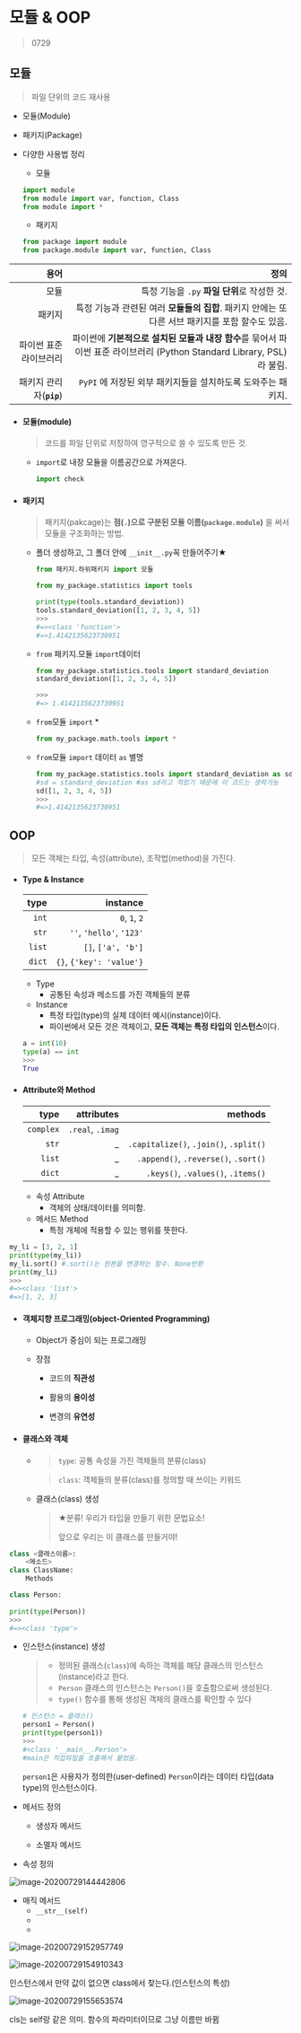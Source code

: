 #  모듈 & OOP

> 0729

 

## 모듈

> 파일 단위의 코드 재사용

- 모듈(Module)

- 패키지(Package)

- 다양한 사용법 정리

  * 모듈

  ```python
  import module
  from module import var, function, Class
  from module import *
  ```

  * 패키지

  ```python
  from package import module
  from package.module import var, function, Class
  ```

|                     용어 |                                                         정의 |
| -----------------------: | -----------------------------------------------------------: |
|                     모듈 |                 특정 기능을 `.py` **파일 단위**로 작성한 것. |
|                   패키지 | 특정 기능과 관련된 여러 **모듈들의 집합**. 패키지 안에는 또다른 서브 패키지를 포함 할수도 있음. |
|   파이썬 표준 라이브러리 | 파이썬에 **기본적으로 설치된 모듈과 내장 함수**를 묶어서 파이썬 표준 라이브러리 (Python Standard Library, PSL) 라 불림. |
| 패키지 관리자(**`pip`**) | `PyPI` 에 저장된 외부 패키지들을 설치하도록 도와주는 패키지. |

* #### 모듈(module)

  > 코드를 파일 단위로 저장하여 영구적으로 쓸 수 있도록 만든 것.

  * `import`로 내장 모듈을 이름공간으로 가져온다.

    ```python
    import check
    ```

* #### 패키지

  > 패키지(pakcage)는 **점(`.`)으로 구분된 모듈 이름(`package.module`)** 을 써서 모듈을 구조화하는 방법.

  * 폴더 생성하고, 그 폴더 안에 `__init__.py`꼭 만들어주기★

    ```python
    from 패키지.하위패키지 import 모듈
    ```

    ```python
    from my_package.statistics import tools
    
    print(type(tools.standard_deviation))
    tools.standard_deviation([1, 2, 3, 4, 5])
    >>>
    #=><class 'function'>
    #=>1.4142135623730951
    ```

  * `from` 패키지.모듈 `import`데이터

    ```python
    from my_package.statistics.tools import standard_deviation
    standard_deviation([1, 2, 3, 4, 5])
    
    >>>
    #=> 1.4142135623730951
    ```

  * `from`모듈 `import` *

     ```python
    from my_package.math.tools import *
     ```

  * `from`모듈 `import` 데이터 `as` 별명

    ```python
    from my_package.statistics.tools import standard_deviation as sd
    #sd = standard_deviation #as sd라고 적었기 때문에 이 코드는 생략가능
    sd([1, 2, 3, 4, 5])
    >>>
    #=>1.4142135623730951
    ```

    



## OOP

> 모든 객체는 타입, 속성(attribute), 조작법(method)을 가진다.



* #### Type & Instance

  |   type |                 instance |
  | -----: | -----------------------: |
  |  `int` |            `0`, `1`, `2` |
  |  `str` | `''`, `'hello'`, `'123'` |
  | `list` |       `[]`, `['a', 'b']` |
  | `dict` | `{}`, `{'key': 'value'}` |

  * Type
    * 공통된 속성과 메소드를 가진 객체들의 분류
  * Instance
    * 특정 타입(type)의 실제 데이터 예시(instance)이다.
    * 파이썬에서 모든 것은 객체이고, **모든 객체는 특정 타입의 인스턴스**이다.

  ```python
  a = int(10)
  type(a) == int
  >>>
  True
  ```

  

* #### Attribute와 Method

  |      type |       attributes |                                methods |
  | --------: | ---------------: | -------------------------------------: |
  | `complex` | `.real`, `.imag` |                                        |
  |     `str` |                _ | `.capitalize()`, `.join()`, `.split()` |
  |    `list` |                _ |   `.append()`, `.reverse()`, `.sort()` |
  |    `dict` |                _ |     `.keys()`, `.values()`, `.items()` |

  * 속성 Attribute
    * 객체의 상태/데이터를 의미함.
  * 메서드 Method
    * 특정 개체에 적용할 수 있는 행위를 뜻한다.

```python
my_li = [3, 2, 1]
print(type(my_li))
my_li.sort() #.sort()는 원본을 변경하는 함수. None반환
print(my_li)
>>>
#=><class 'list'>
#=>[1, 2, 3]
```



* #### 객체지향 프로그래밍(object-Oriented Programming)

  * Object가 중심이 되는 프로그래밍

  * 장점

    * 코드의 **직관성**

    * 활용의 **용이성**

    * 변경의 **유연성**

      

* #### 클래스와 객체

  * > `type`: 공통 속성을 가진 객체들의 분류(class)

    > `class`: 객체들의 분류(class)를 정의할 때 쓰이는 키워드

  * 클래스(class) 생성

    > ★분류! 우리가 타입을 만들기 위한 문법요소! 
    >
    > 앞으로 우리는 이 클래스를 만들거야!

```python
class <클래스이름>:
	<메소드>
class ClassName:
    Methods
```

```python
class Person:
    
print(type(Person))
>>>
#=><class 'type'>
```



* 인스턴스(instance) 생성

  > - 정의된 클래스(`class`)에 속하는 객체를 해당 클래스의 인스턴스(instance)라고 한다.
  > - `Person` 클래스의 인스턴스는 `Person()`을 호출함으로써 생성된다.
  > - `type()` 함수를 통해 생성된 객체의 클래스를 확인할 수 있다

  ```python
  # 인스턴스 = 클래스()
  person1 = Person()
  print(type(person1))
  >>>
  #<class '__main__.Person'> 
  #main은 직접파일을 호출해서 붙었음.
  ```

  `person1`은 사용자가 정의한(user-defined) `Person`이라는 데이터 타입(data type)의 인스턴스이다.

  

* 메서드 정의

  * 생성자 메서드

  * 소멸자 메서드

    

* 속성 정의

![image-20200729144442806](C:\Users\kimyeunjung\AppData\Roaming\Typora\typora-user-images\image-20200729144442806.png)

* 매직 메서드
  * `__str__(self)`
  * 
  * 

![image-20200729152957749](C:\Users\kimyeunjung\AppData\Roaming\Typora\typora-user-images\image-20200729152957749.png)

![image-20200729154910343](C:\Users\kimyeunjung\AppData\Roaming\Typora\typora-user-images\image-20200729154910343.png)

인스턴스에서 만약 값이 없으면 class에서 찾는다.(인스턴스의 특성)

![image-20200729155653574](C:\Users\kimyeunjung\AppData\Roaming\Typora\typora-user-images\image-20200729155653574.png)

cls는 self랑 같은 의미. 함수의 파라미터이므로 그냥 이름만 바뀜